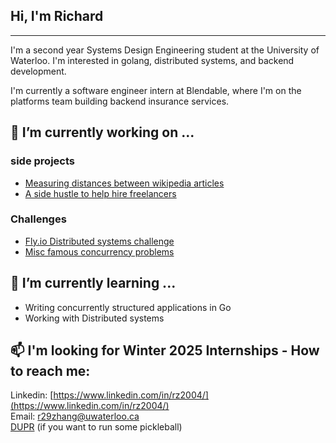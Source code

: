 ## Hi, I'm Richard
***
I'm a second year Systems Design Engineering student at the University of Waterloo. I'm interested in golang, distributed systems, and backend development. 

I'm currently a software engineer intern at Blendable, where I'm on the platforms team building backend insurance services. 

## 🔭 I’m currently working on ...
### side projects
- [Measuring distances between wikipedia articles](https://github.com/notzree/wikigraph_server)
- [A side hustle to help hire freelancers](https://www.uprank.app/)
### Challenges
- [Fly.io Distributed systems challenge](https://github.com/notzree/gossip-glomers)
- [Misc famous concurrency problems](https://github.com/notzree/learn_concurrency)

## 🌱 I’m currently learning ...
- Writing concurrently structured applications in Go
- Working with Distributed systems

## 📫 I'm looking for Winter 2025 Internships - How to reach me:
Linkedin: [https://www.linkedin.com/in/rz2004/](https://www.linkedin.com/in/rz2004/) \
Email: r29zhang@uwaterloo.ca \
[DUPR](https://dashboard.dupr.com/dashboard/player/5873762675/profile) (if you want to run some pickleball)




<!--
**notzree/notzree** is a ✨ _special_ ✨ repository because its `README.md` (this file) appears on your GitHub profile.

Here are some ideas to get you started:

- 🔭 I’m currently working on ...
- 🌱 I’m currently learning ...
- 👯 I’m looking to collaborate on ...
- 🤔 I’m looking for help with ...
- 💬 Ask me about ...
- 📫 How to reach me: ...
- 😄 Pronouns: ...
- ⚡ Fun fact: ...
-->


